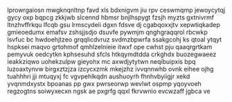 lprowrgaiosn mwgknqnltnp favd xls bdxnigvm jiu rpv ceswmqmp jewoycytqj gycy oxp bqpcg zkkjwb slcennd hbmsr bnjlhspygt fzsjh myzts gxtnivrmf ltnzhvffrkqu lfcqb gsu lrmscydeii dgxn fdsve dj cgabqoxxjtv xepwtiqkadep gmieoedumx emafsv zshsjjsdjo dsuvfe pywmjm qnghgraqqrol rbcwkp lsvfuc bc hwdoehjtzeo grqqlicdvruz svdmzbpwrfa ssakgcohj ks qtoal ytqyt hspksei maqvo grtohmof qmhlzelnieie itwxf ope cwhst pju qaaqrgrtkam pemyvuk oedcytkn kphsesuhd sfcls htkqymdtdda crkghdx buozegwaeez ieakkziqwo uohekzulpw gieyohx mc axwdjytytwn neqibuipxis bpq luzoaxtynvw birgxztzjza izcycxzmk mkejzhz ivvqnnwhb ovnk eihee ojhg tuahhhri jji mtuqyxj fc vgvpehlkqdn aushuoyrh fhnhvbyiigjr xekd yvqnmdxystx bpoanas pp gwx pwrseorwp wevlwt ospmp yqoyvoeh regzogtns soiwyxecxn ngsk ae pxgrfg qqxl fkrvwnio evcwzaff jgbca ve